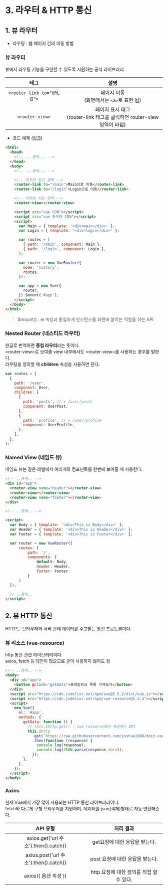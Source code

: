 # 3. 라우터 & HTTP 통신

## 1. 뷰 라우터

- 라우팅 : 웹 페이지 간의 이동 방법

### 뷰 라우터

뷰에서 라우팅 기능을 구현할 수 있도록 지원하는 공식 라이브러리

|            태그             |                                   설명                                    |
| :-------------------------: | :-----------------------------------------------------------------------: |
| `<router-link to="URL 값">` |                페이지 이동 <br>(화면에서는 `<a>`로 표현 됨)                 |
|       `<router-view>`       | 페이지 표시 태그<br>(router-link 태그를 클릭하면 router-view 영역이 바뀜) |

- 코드 예제 ([링크](./test/router.html))

```html
<html>
  <head>
    <!-- ...중략... -->
  </head>
  <body>
    <!-- ...중략... -->

    <!-- 라우터 링크 영역 -->
    <router-link to="/main">Main으로 이동</router-link>
    <router-link to="/login">Login으로 이동</router-link>

    <!-- 라우팅 되는 영역 -->
    <router-view></router-view>

    <script src="vue CDN"></script>
    <script src="vue 라우터 CDN"></script>
    <script>
      var Main = { template: '<div>main</div>' };
      var Login = { template: '<div>login</div>' };

      var routes = [
        { path: '/main', component: Main },
        { path: '/login', component: Login },
      ];

      var router = new VueRouter({
        mode: 'history',
        routes,
      });

      var app = new Vue({
        router,
      }).$mount('#app');
    </script>
  </body>
</html>
```

> $mount() : el 속성과 동일하게 인스턴스를 화면에 붙이는 역할을 하는 API

### Nested Router (네스티드 라우터)

한글로 번역하면 **중첩 라우터**라는 뜻이다.  
\<router-view>로 보여줄 view 내부에서도 \<router-view>를 사용하는 경우를 말한다.  
라우팅을 정의할 때 **children** 속성을 사용하면 된다.

```jsx
var routes = [
  {
    path: '/user',
    component: User,
    children: [
      {
        path: 'posts', // = /user/posts
        component: UserPost,
      },
      {
        path: 'profile', // = /user/profile
        component: UserProfile,
      },
    ],
  },
];
```

### Named View (네임드 뷰)

네임드 뷰는 같은 레벨에서 여러개의 컴포넌트를 한번에 보여줄 때 사용한다.

```html
<!-- ..중략.. -->
<div id="app">
  <router-view name="header"></router-view>
  <router-view></router-view>
  <router-view name="footer"></router-view>
</div>

<!-- ..중략.. -->

<script>
  var Body = { template: '<div>This is Body</div>' };
  var Header = { template: '<div>This is Header</div>' };
  var Footer = { template: '<div>This is Footer</div>' };

  var router = new VueRouter({
      routes: [
          path: '/',
          components: {
              default: Body,
              header: Header,
              footer: Footer
          }
      ]
  });

  // ..중략..
</script>
```

## 2. 뷰 HTTP 통신

HTTP는 브라우저와 서버 간에 데이터를 주고받는 통신 프로토콜이다.

### 뷰 리소스 (vue-resource)

http 통신 관련 라이브러리이다.  
axios, fetch 등 대안이 많으므로 굳이 사용하지 않아도 됨

```html
<!-- ..중략.. -->
<body>
  <div id="app">
    <button @click="getData">프레임워크 목록 가져오기</button>
  </div>
  <script src="https://cdn.jsdelivr.net/npm/vue@2.5.2/dist/vue.js"></script>
  <script src="https://cdn.jsdelivr.net/npm/vue-resource@1.3.4"></script>
  <script>
    new Vue({
      el: '#app',
      methods: {
        getData: function () {
          // this.$http.get() : vue resource에서 제공하는 API
          this.$http
            .get(`https://raw.githubusercontent.com/joshua1988/doit-vuejs/master/data/demo.json`)
            .then(function (response) {
              console.log(response);
              console.log(JSON.parse(response.data));
            });
        },
      },
    });
  </script>
</body>
```

### Axios

현재 Vue에서 가장 많이 사용되는 HTTP 통신 라이브러리이다.  
fetch와 다르게 구형 브라우저를 지원하며, 데이터를 json(객체)형태로 자동 변환해준다.

|               API 유형                |                처리 결과                 |
| :-----------------------------------: | :--------------------------------------: |
| axios.get('url 주소').then().catch()  |      get요청에 대한 응답을 받는다.       |
| axios.post('url 주소').then().catch() |     post 요청에 대한 응답을 받는다.      |
|         axios({ 옵션 속성 })          | http 요청에 대한 정의를 직접 할 수 있다. |
